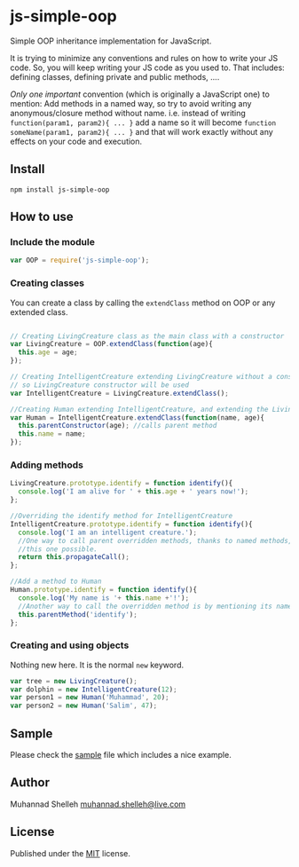 # js-simple-oop
Simple OOP inheritance implementation for JavaScript.

It is trying to minimize any conventions and rules on how to write your JS code.
 So, you will keep writing your JS code as you used to. That includes: defining classes,
 defining private and public methods, ....

_Only one important_ convention (which is originally a JavaScript one) to mention:
 Add methods in a named way, so try to avoid writing any anonymous/closure method
 without name. i.e. instead of writing `function(param1, param2){ ... }` add a name
 so it will become `function someName(param1, param2){ ... }` and that will work
 exactly without any effects on your code and execution.

## Install
```
npm install js-simple-oop
```

## How to use

### Include the module
```JavaScript
var OOP = require('js-simple-oop');
```

### Creating classes
You can create a class by calling the `extendClass` method on OOP or any extended class.

```JavaScript

// Creating LivingCreature class as the main class with a constructor
var LivingCreature = OOP.extendClass(function(age){
  this.age = age;
});

// Creating IntelligentCreature extending LivingCreature without a constructor
// so LivingCreature constructor will be used
var IntelligentCreature = LivingCreature.extendClass();

//Creating Human extending IntelligentCreature, and extending the LivingCreature constructor
var Human = IntelligentCreature.extendClass(function(name, age){
  this.parentConstructor(age); //calls parent method
  this.name = name;
});
```

### Adding methods
```JavaScript
LivingCreature.prototype.identify = function identify(){
  console.log('I am alive for ' + this.age + ' years now!');
};

//Overriding the identify method for IntelligentCreature
IntelligentCreature.prototype.identify = function identify(){
  console.log('I am an intelligent creature.');
  //One way to call parent overridden methods, thanks to named methods, which made
  //this one possible.
  return this.propagateCall();
};

//Add a method to Human
Human.prototype.identify = function identify(){
  console.log('My name is '+ this.name +'!');
  //Another way to call the overridden method is by mentioning its name directly
  this.parentMethod('identify');
};
```

### Creating and using objects
Nothing new here. It is the normal `new` keyword.

```JavaScript
var tree = new LivingCreature();
var dolphin = new IntelligentCreature(12);
var person1 = new Human('Muhammad', 20);
var person2 = new Human('Salim', 47);
```

## Sample
Please check the [sample](sample.js) file which includes a nice example.

## Author
Muhannad Shelleh <muhannad.shelleh@live.com>

## License
Published under the [MIT](LICENSE) license.
